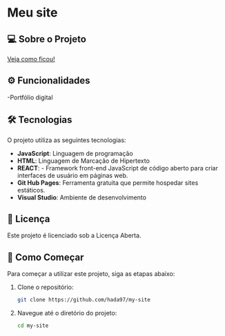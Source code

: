 # Meu site 

## 💻 Sobre o Projeto

[Veja como ficou!](https://hada97.github.io/my-site/)

## ⚙️ Funcionalidades
-Portfólio digital

## 🛠 Tecnologias

O projeto utiliza as seguintes tecnologias:
- **JavaScript**: Linguagem de programação
- **HTML**: Linguagem de Marcação de Hipertexto
- **REACT**: - Framework front-end JavaScript de código aberto para criar interfaces de usuário em páginas web.
- **Git Hub Pages**: Ferramenta gratuita que permite hospedar sites estáticos.
- **Visual Studio**:  Ambiente de desenvolvimento

## 📝 Licença

Este projeto é licenciado sob a Licença Aberta.

## 🚀 Como Começar

Para começar a utilizar este projeto, siga as etapas abaixo:

1. Clone o repositório:
    ```bash
    git clone https://github.com/hada97/my-site
    ```
2. Navegue até o diretório do projeto:
    ```bash
    cd my-site
    ```
